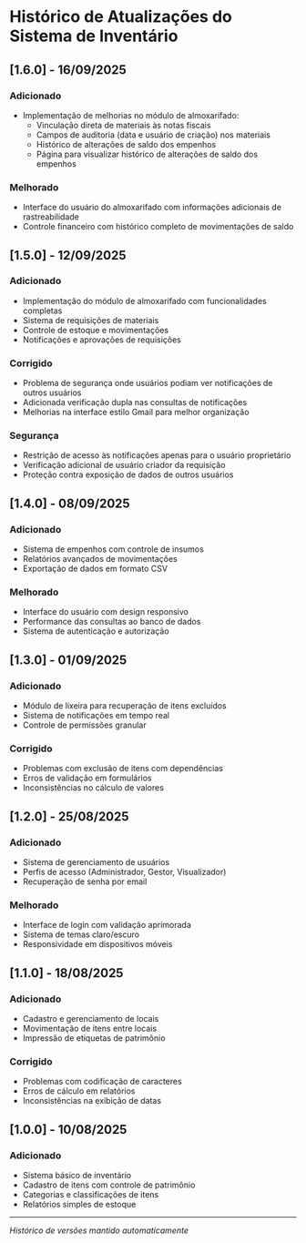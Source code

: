 # Histórico de Atualizações do Sistema de Inventário

## [1.6.0] - 16/09/2025
### Adicionado
- Implementação de melhorias no módulo de almoxarifado:
  - Vinculação direta de materiais às notas fiscais
  - Campos de auditoria (data e usuário de criação) nos materiais
  - Histórico de alterações de saldo dos empenhos
  - Página para visualizar histórico de alterações de saldo dos empenhos

### Melhorado
- Interface do usuário do almoxarifado com informações adicionais de rastreabilidade
- Controle financeiro com histórico completo de movimentações de saldo

## [1.5.0] - 12/09/2025
### Adicionado
- Implementação do módulo de almoxarifado com funcionalidades completas
- Sistema de requisições de materiais
- Controle de estoque e movimentações
- Notificações e aprovações de requisições

### Corrigido
- Problema de segurança onde usuários podiam ver notificações de outros usuários
- Adicionada verificação dupla nas consultas de notificações
- Melhorias na interface estilo Gmail para melhor organização

### Segurança
- Restrição de acesso às notificações apenas para o usuário proprietário
- Verificação adicional de usuário criador da requisição
- Proteção contra exposição de dados de outros usuários

## [1.4.0] - 08/09/2025
### Adicionado
- Sistema de empenhos com controle de insumos
- Relatórios avançados de movimentações
- Exportação de dados em formato CSV

### Melhorado
- Interface do usuário com design responsivo
- Performance das consultas ao banco de dados
- Sistema de autenticação e autorização

## [1.3.0] - 01/09/2025
### Adicionado
- Módulo de lixeira para recuperação de itens excluídos
- Sistema de notificações em tempo real
- Controle de permissões granular

### Corrigido
- Problemas com exclusão de itens com dependências
- Erros de validação em formulários
- Inconsistências no cálculo de valores

## [1.2.0] - 25/08/2025
### Adicionado
- Sistema de gerenciamento de usuários
- Perfis de acesso (Administrador, Gestor, Visualizador)
- Recuperação de senha por email

### Melhorado
- Interface de login com validação aprimorada
- Sistema de temas claro/escuro
- Responsividade em dispositivos móveis

## [1.1.0] - 18/08/2025
### Adicionado
- Cadastro e gerenciamento de locais
- Movimentação de itens entre locais
- Impressão de etiquetas de patrimônio

### Corrigido
- Problemas com codificação de caracteres
- Erros de cálculo em relatórios
- Inconsistências na exibição de datas

## [1.0.0] - 10/08/2025
### Adicionado
- Sistema básico de inventário
- Cadastro de itens com controle de patrimônio
- Categorias e classificações de itens
- Relatórios simples de estoque

---
*Histórico de versões mantido automaticamente*